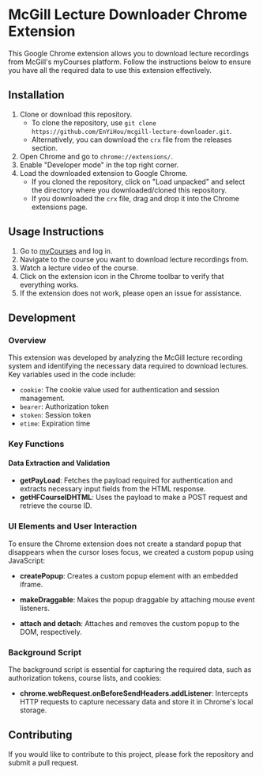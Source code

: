 
# McGill Lecture Downloader Chrome Extension

This Google Chrome extension allows you to download lecture recordings from McGill's myCourses platform. Follow the instructions below to ensure you have all the required data to use this extension effectively.

## Installation

1. Clone or download this repository.
   - To clone the repository, use `git clone https://github.com/EnYiHou/mcgill-lecture-downloader.git`.
   - Alternatively, you can download the `crx` file from the releases section.
2. Open Chrome and go to `chrome://extensions/`.
3. Enable "Developer mode" in the top right corner.
4. Load the downloaded extension to Google Chrome.
   - If you cloned the repository, click on "Load unpacked" and select the directory where you downloaded/cloned this repository.
   - If you downloaded the `crx` file, drag and drop it into the Chrome extensions page.

## Usage Instructions

1. Go to [myCourses](https://mycourses2.mcgill.ca/d2l/home) and log in.
2. Navigate to the course you want to download lecture recordings from.
3. Watch a lecture video of the course.
4. Click on the extension icon in the Chrome toolbar to verify that everything works.
5. If the extension does not work, please open an issue for assistance.


## Development

### Overview

This extension was developed by analyzing the McGill lecture recording system and identifying the necessary data required to download lectures. Key variables used in the code include:

- `cookie`: The cookie value used for authentication and session management.
- `bearer`: Authorization token
- `stoken`: Session token
- `etime`: Expiration time


### Key Functions

#### Data Extraction and Validation

- **getPayLoad**: Fetches the payload required for authentication and extracts necessary input fields from the HTML response.
- **getHFCourseIDHTML**: Uses the payload to make a POST request and retrieve the course ID.

### UI Elements and User Interaction

To ensure the Chrome extension does not create a standard popup that disappears when the cursor loses focus, we created a custom popup using JavaScript:

- **createPopup**: Creates a custom popup element with an embedded iframe.

- **makeDraggable**: Makes the popup draggable by attaching mouse event listeners.
- **attach and detach**: Attaches and removes the custom popup to the DOM, respectively.

### Background Script

The background script is essential for capturing the required data, such as authorization tokens, course lists, and cookies:

- **chrome.webRequest.onBeforeSendHeaders.addListener**: Intercepts HTTP requests to capture necessary data and store it in Chrome's local storage.

## Contributing

If you would like to contribute to this project, please fork the repository and submit a pull request.
